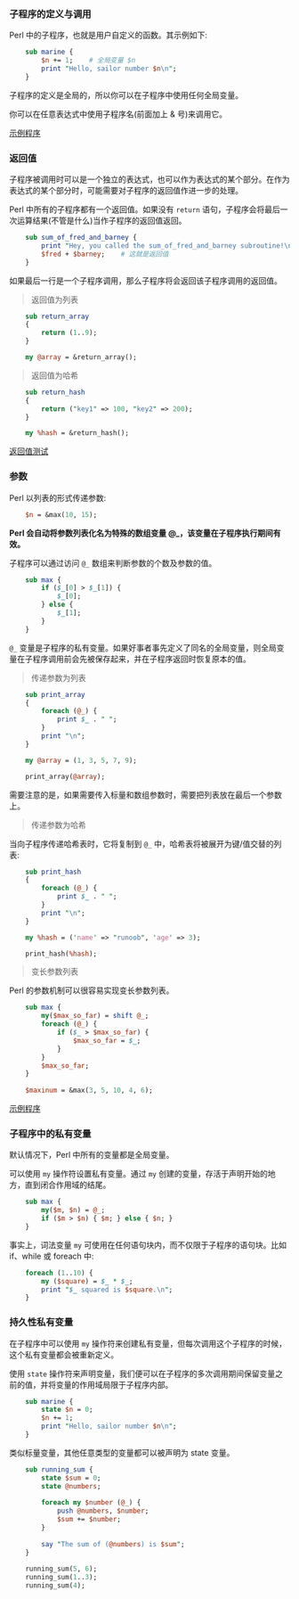 
### 子程序的定义与调用

Perl 中的子程序，也就是用户自定义的函数。其示例如下:
```pl
    sub marine {
        $n += 1;    # 全局变量 $n
        print "Hello, sailor number $n\n";
    }
```

子程序的定义是全局的，所以你可以在子程序中使用任何全局变量。

你可以在任意表达式中使用子程序名(前面加上 & 号)来调用它。

[示例程序](t/03_sub_call.pl)


### 返回值

子程序被调用时可以是一个独立的表达式，也可以作为表达式的某个部分。在作为表达式的某个部分时，可能需要对子程序的返回值作进一步的处理。

Perl 中所有的子程序都有一个返回值。如果没有 `return` 语句，子程序会将最后一次运算结果(不管是什么)当作子程序的返回值返回。
```pl
    sub sum_of_fred_and_barney {
        print "Hey, you called the sum_of_fred_and_barney subroutine!\n";
        $fred + $barney;    # 这就是返回值
    }
```

如果最后一行是一个子程序调用，那么子程序将会返回该子程序调用的返回值。

> 返回值为列表

```pl
    sub return_array
    {
        return (1..9);
    }

    my @array = &return_array();
```


> 返回值为哈希

```pl
    sub return_hash
    {
        return ("key1" => 100, "key2" => 200);
    }

    my %hash = &return_hash();
```

[返回值测试](t/03_sub_return.pl)


### 参数

Perl 以列表的形式传递参数:
```pl
    $n = &max(10, 15);
```
**Perl 会自动将参数列表化名为特殊的数组变量 @_，该变量在子程序执行期间有效。**

子程序可以通过访问 `@_` 数组来判断参数的个数及参数的值。
```pl
    sub max {
        if ($_[0] > $_[1]) {
            $_[0];
        } else {
            $_[1];
        }
    }
```

`@_` 变量是子程序的私有变量。如果好事者事先定义了同名的全局变量，则全局变量在子程序调用前会先被保存起来，并在子程序返回时恢复原本的值。

> 传递参数为列表

```pl
    sub print_array
    {
        foreach (@_) {
            print $_ . " ";
        }
        print "\n";
    }

    my @array = (1, 3, 5, 7, 9);

    print_array(@array);
```
需要注意的是，如果需要传入标量和数组参数时，需要把列表放在最后一个参数上。

> 传递参数为哈希

当向子程序传递哈希表时，它将复制到 `@_` 中，哈希表将被展开为键/值交替的列表:
```pl
    sub print_hash
    {
        foreach (@_) {
            print $_ . " ";
        }
        print "\n";
    }

    my %hash = ('name' => "runoob", 'age' => 3);

    print_hash(%hash);
```

> 变长参数列表

Perl 的参数机制可以很容易实现变长参数列表。
```pl
    sub max {
        my($max_so_far) = shift @_;
        foreach (@_) {
            if ($_ > $max_so_far) {
                $max_so_far = $_;
            }
        }
        $max_so_far;
    }
    
    $maxinum = &max(3, 5, 10, 4, 6);
```

[示例程序](t/03_sub_parameter.pl)


### 子程序中的私有变量

默认情况下，Perl 中所有的变量都是全局变量。

可以使用 `my` 操作符设置私有变量。通过 `my` 创建的变量，存活于声明开始的地方，直到闭合作用域的结尾。
```pl
    sub max {
        my($m, $n) = @_;
        if ($m > $n) { $m; } else { $n; }
    }
```

事实上，词法变量 `my` 可使用在任何语句块内，而不仅限于子程序的语句块。比如 if、while 或 foreach 中:
```pl
    foreach (1..10) {
        my ($square) = $_ * $_;
        print "$_ squared is $square.\n";
    }
```

### 持久性私有变量

在子程序中可以使用 `my` 操作符来创建私有变量，但每次调用这个子程序的时候，这个私有变量都会被重新定义。

使用 `state` 操作符来声明变量，我们便可以在子程序的多次调用期间保留变量之前的值，并将变量的作用域局限于子程序内部。
```pl
    sub marine {
        state $n = 0;
        $n += 1;
        print "Hello, sailor number $n\n";
    }
```

类似标量变量，其他任意类型的变量都可以被声明为 state 变量。
```pl
    sub running_sum {
        state $sum = 0;
        state @numbers;
        
        foreach my $number (@_) {
            push @numbers, $number;
            $sum += $number;
        }
        
        say "The sum of (@numbers) is $sum";
    }
    
    running_sum(5, 6);
    running_sum(1..3);
    running_sum(4);
```
